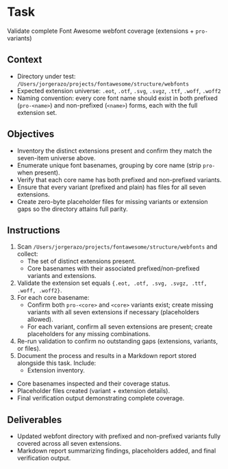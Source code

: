 # Task

Validate complete Font Awesome webfont coverage (extensions + `pro-` variants)

## Context

- Directory under test: `/Users/jorgerazo/projects/fontawesome/structure/webfonts`
- Expected extension universe: `.eot`, `.otf`, `.svg`, `.svgz`, `.ttf`, `.woff`, `.woff2`
- Naming convention: every core font name should exist in both prefixed (`pro-<name>`) and non-prefixed (`<name>`) forms, each with the full extension set.

## Objectives

- Inventory the distinct extensions present and confirm they match the seven-item universe above.
- Enumerate unique font basenames, grouping by core name (strip `pro-` when present).
- Verify that each core name has both prefixed and non-prefixed variants.
- Ensure that every variant (prefixed and plain) has files for all seven extensions.
- Create zero-byte placeholder files for missing variants or extension gaps so the directory attains full parity.

## Instructions

1. Scan `/Users/jorgerazo/projects/fontawesome/structure/webfonts` and collect:
   - The set of distinct extensions present.
   - Core basenames with their associated prefixed/non-prefixed variants and extensions.
2. Validate the extension set equals `{.eot, .otf, .svg, .svgz, .ttf, .woff, .woff2}`.
3. For each core basename:
   - Confirm both `pro-<core>` and `<core>` variants exist; create missing variants with all seven extensions if necessary (placeholders allowed).
   - For each variant, confirm all seven extensions are present; create placeholders for any missing combinations.
4. Re-run validation to confirm no outstanding gaps (extensions, variants, or files).
5. Document the process and results in a Markdown report stored alongside this task. Include:
   - Extension inventory.

- Core basenames inspected and their coverage status.
- Placeholder files created (variant + extension details).
- Final verification output demonstrating complete coverage.

## Deliverables

- Updated webfont directory with prefixed and non-prefixed variants fully covered across all seven extensions.
- Markdown report summarizing findings, placeholders added, and final verification output.
